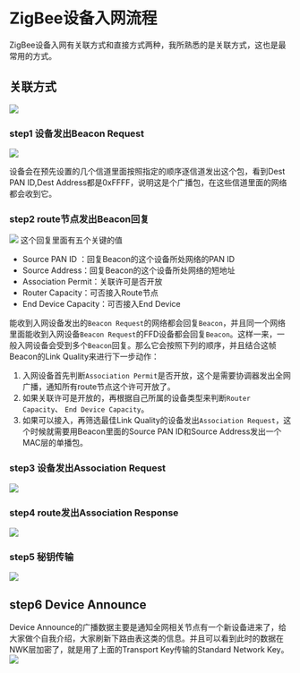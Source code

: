 # ZigBee设备入网流程

ZigBee设备入网有关联方式和直接方式两种，我所熟悉的是关联方式，这也是最常用的方式。
## 关联方式
![](https://i.imgur.com/rZnatKL.png)

### step1 设备发出Beacon Request
![](https://i.imgur.com/hoXLfvg.png)

设备会在预先设置的几个信道里面按照指定的顺序逐信道发出这个包，看到Dest PAN ID,Dest Address都是0xFFFF，说明这是个广播包，在这些信道里面的网络都会收到它。

### step2 route节点发出Beacon回复
![](https://i.imgur.com/kEqVwnU.png)
这个回复里面有五个关键的值
- Source PAN ID	：回复Beacon的这个设备所处网络的PAN ID
- Source Address：回复Beacon的这个设备所处网络的短地址
- Association Permit：关联许可是否开放
- Router Capacity：可否接入Route节点
- End Device Capacity：可否接入End Device

能收到入网设备发出的`Beacon Request`的网络都会回复`Beacon`，并且同一个网络里面能收到入网设备`Beacon Request`的FFD设备都会回复`Beacon`。这样一来，一般入网设备会受到多个`Beacon`回复。那么它会按照下列的顺序，并且结合这帧Beacon的Link Quality来进行下一步动作：
1. 	入网设备首先判断`Association Permit`是否开放，这个是需要协调器发出全网广播，通知所有route节点这个许可开放了。
1. 	如果关联许可是开放的，再根据自己所属的设备类型来判断`Router Capacity`、 `End Device Capacity`。
1. 	如果可以接入，再筛选最佳Link Quality的设备发出`Association Request`，这个时候就需要用Beacon里面的Source PAN ID和Source Address发出一个MAC层的单播包。

### step3 设备发出Association Request
![](https://i.imgur.com/Nw7m6Gl.png)

### step4 route发出Association Response
![](https://i.imgur.com/5vfZ0WG.png)

### step5 秘钥传输
![](https://i.imgur.com/ofLqdx5.png)

## step6 Device Announce
Device Announce的广播数据主要是通知全网相关节点有一个新设备进来了，给大家做个自我介绍，大家刷新下路由表这类的信息。并且可以看到此时的数据在NWK层加密了，就是用了上面的Transport Key传输的Standard Network Key。
![](https://i.imgur.com/RN3YD5p.png)